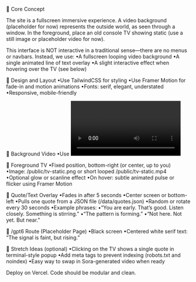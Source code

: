 🔹 Core Concept

The site is a fullscreen immersive experience. A video background (placeholder for now) represents the outside world, as seen through a window. In the foreground, place an old console TV showing static (use a still image or placeholder video for now).

This interface is NOT interactive in a traditional sense—there are no menus or navbars. Instead, we use:
•A fullscreen looping video background
•A single animated line of text overlay
•A slight interactive effect when hovering over the TV (see below)

🔹 Design and Layout
•Use TailwindCSS for styling
•Use Framer Motion for fade-in and motion animations
•Fonts: serif, elegant, understated
•Responsive, mobile-friendly

🔸 Background Video
•Use <video> tag
•Autoplay, muted, looped, covers full screen
•Placeholder file: /public/coherence-background.mp4
•Fallback: static image /public/background.jpg

🔸 Foreground TV
•Fixed position, bottom-right (or center, up to you)
•Image: /public/tv-static.png or short looped /public/tv-static.mp4
•Optional glow or scanline effect
•On hover: subtle animated pulse or flicker using Framer Motion

🔸 Quote/Text Overlay
•Fades in after 5 seconds
•Center screen or bottom-left
•Pulls one quote from a JSON file (/data/quotes.json)
•Random or rotate every 30 seconds
•Example phrases:
•“You are early. That’s good. Listen closely. Something is stirring.”
•“The pattern is forming.”
•“Not here. Not yet. But near.”

🔸 /gpt6 Route (Placeholder Page)
•Black screen
•Centered white serif text:
“The signal is faint, but rising.”

🔹 Stretch Ideas (optional)
•Clicking on the TV shows a single quote in terminal-style popup
•Add meta tags to prevent indexing (robots.txt and noindex)
•Easy way to swap in Sora-generated video when ready

Deploy on Vercel. Code should be modular and clean.

